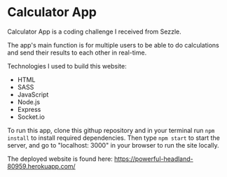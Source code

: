 # Calculator App

Calculator App is a coding challenge I received from Sezzle.

The app's main function is for multiple users to be able to do calculations and send their results to each other in real-time.

Technologies I used to build this website:
<ul>
    <li>HTML</li>
    <li>SASS</li>
    <li>JavaScript</li>
    <li>Node.js</li>
    <li>Express</li>
    <li>Socket.io</li>
</ul>


To run this app, clone this githup repository and in your terminal run `npm install` to install required dependencies. Then type `npm start` to start the server, and go to "localhost: 3000" in your browser to run the site locally.

The deployed website is found here: https://powerful-headland-80959.herokuapp.com/
